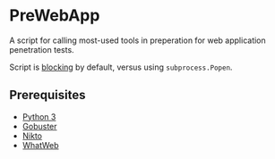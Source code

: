 # PreWebApp

A script for calling most-used tools in preperation for web application penetration tests.

Script is [blocking](https://nodejs.org/en/docs/guides/blocking-vs-non-blocking/)  by default, versus using `subprocess.Popen`.


## Prerequisites

* [Python 3](https://python.org)
* [Gobuster](https://github.com/OJ/gobuster)
* [Nikto](https://github.com/sullo/nikto)
* [WhatWeb](https://github.com/urbanadventurer/WhatWeb)

